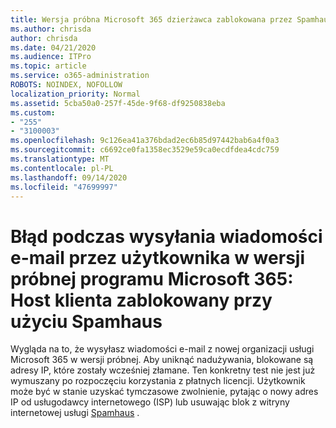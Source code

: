 ```yaml
---
title: Wersja próbna Microsoft 365 dzierżawca zablokowana przez Spamhaus
ms.author: chrisda
author: chrisda
ms.date: 04/21/2020
ms.audience: ITPro
ms.topic: article
ms.service: o365-administration
ROBOTS: NOINDEX, NOFOLLOW
localization_priority: Normal
ms.assetid: 5cba50a0-257f-45de-9f68-df9250838eba
ms.custom:
- "255"
- "3100003"
ms.openlocfilehash: 9c126ea41a376bdad2ec6b85d97442bab6a4f0a3
ms.sourcegitcommit: c6692ce0fa1358ec3529e59ca0ecdfdea4cdc759
ms.translationtype: MT
ms.contentlocale: pl-PL
ms.lasthandoff: 09/14/2020
ms.locfileid: "47699997"
---
```

# <a name="error-when-a-microsoft-365-trial-user-sends-email-client-host-blocked-using-spamhaus"></a>Błąd podczas wysyłania wiadomości e-mail przez użytkownika w wersji próbnej programu Microsoft 365: Host klienta zablokowany przy użyciu Spamhaus

Wygląda na to, że wysyłasz wiadomości e-mail z nowej organizacji usługi Microsoft 365 w wersji próbnej. Aby uniknąć nadużywania, blokowane są adresy IP, które zostały wcześniej złamane. Ten konkretny test nie jest już wymuszany po rozpoczęciu korzystania z płatnych licencji. Użytkownik może być w stanie uzyskać tymczasowe zwolnienie, pytając o nowy adres IP od usługodawcy internetowego (ISP) lub usuwając blok z witryny internetowej usługi [Spamhaus](https://go.microsoft.com/fwlink/p/?linkid=123245) .
